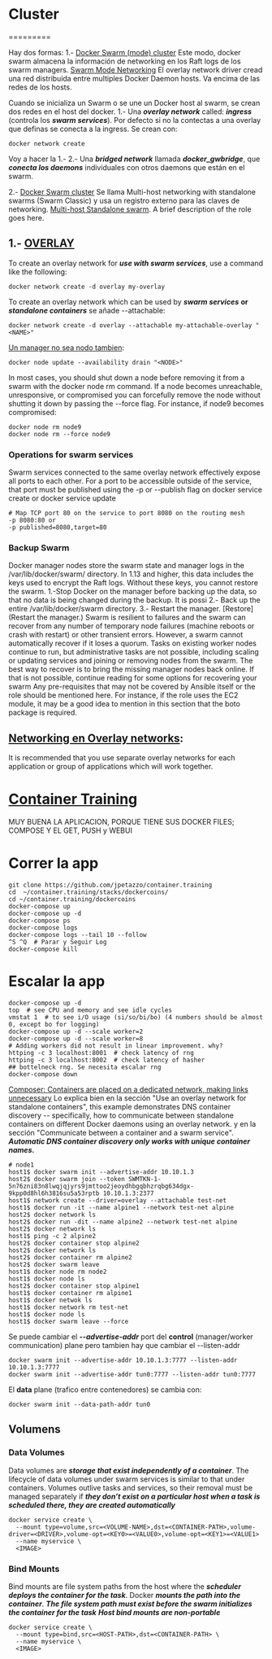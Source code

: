 # Cluster
=========

Hay dos formas:
1.- [Docker Swarm (mode) cluster](https://docs.traefik.io/user-guide/swarm-mode/)
Este modo, docker swarm almacena la información de networking en los Raft logs de los swarm managers. [Swarm Mode Networking](https://docs.docker.com/engine/swarm/networking/)
El overlay network driver cread una red distribuida entre multiples Docker Daemon hosts. Va encima de las redes de los hosts.

Cuando se inicializa un Swarm o se une un Docker host al swarm, se crean dos redes en el host del docker.
1.- Una ***overlay network*** called: ***ingress*** (controla los ***swarm services***). Por defecto si no la contectas a una overlay que definas se conecta a la ingress.
    Se crean con:
```shell script
docker network create
```
Voy a hacer la 1.-
2.- Una ***bridged network*** llamada ***docker_gwbridge***, que ***conecta los daemons*** individuales con otros daemons que están en el swarm.

2.- [Docker Swarm cluster](https://docs.traefik.io/user-guide/swarm/)
Se llama Multi-host networking with standalone swarms (Swarm Classic) y usa un registro externo para las claves de networking. [Multi-host Standalone swarm](https://docs.docker.com/network/overlay-standalone.swarm/).
A brief description of the role goes here.

## 1.- [OVERLAY](https://docs.docker.com/network/overlay/)
To create an overlay network for ***use with swarm services***, use a command like the following:
```shell script
docker network create -d overlay my-overlay
```
To create an overlay network which can be used by ***swarm services*** **or** ***standalone containers*** se añade --attachable: 
```shell script
docker network create -d overlay --attachable my-attachable-overlay "<NAME>"
```

[Un manager no sea nodo tambien](https://docs.docker.com/engine/swarm/admin_guide/):
```shell script
docker node update --availability drain "<NODE>"
```
In most cases, you should shut down a node before removing it from a swarm with the docker node rm command. If a node becomes unreachable, unresponsive, or compromised you can forcefully remove the node without shutting it down by passing the --force flag. For instance, if node9 becomes compromised:
```shell script
docker node rm node9
docker node rm --force node9
```
### Operations for swarm services
Swarm services connected to the same overlay network effectively expose all ports to each other. For a port to be accessible outside of the service, that port must be published using the -p or --publish flag on docker service create or docker service update
```shell script
# Map TCP port 80 on the service to port 8080 on the routing mesh
-p 8080:80 or
-p published=8080,target=80
```
### Backup Swarm
Docker manager nodes store the swarm state and manager logs in the /var/lib/docker/swarm/ directory. In 1.13 and higher, this data includes the keys used to encrypt the Raft logs. Without these keys, you cannot restore the swarm.
1.-Stop Docker on the manager before backing up the data, so that no data is being changed during the backup. It is possi
2.- Back up the entire /var/lib/docker/swarm directory.
3.- Restart the manager.
[Restore](Restart the manager.)
Swarm is resilient to failures and the swarm can recover from any number of temporary node failures (machine reboots or crash with restart) or other transient errors. However, a swarm cannot automatically recover if it loses a quorum. Tasks on existing worker nodes continue to run, but administrative tasks are not possible, including scaling or updating services and joining or removing nodes from the swarm. The best way to recover is to bring the missing manager nodes back online. If that is not possible, continue reading for some options for recovering your swarm
Any pre-requisites that may not be covered by Ansible itself or the role should be mentioned here. For instance, if the role uses the EC2 module, it may be a good idea to mention in this section that the boto package is required.
## [Networking en Overlay networks](https://docs.docker.com/network/network-tutorial-overlay/):
It is recommended that you use separate overlay networks for each application or group of applications which will work together.

# [Container Training](https://container.training/swarm-selfpaced.yml.html)
MUY BUENA LA APLICACION, PORQUE TIENE SUS DOCKER FILES; COMPOSE Y EL GET, PUSH y WEBUI
# Correr la app
```shell script
git clone https://github.com/jpetazzo/container.training
cd  ~/container.training/stacks/dockercoins/
cd ~/container.training/dockercoins
docker-compose up
docker-compose up -d
docker-compose ps
docker-compose logs
docker-compose logs --tail 10 --follow
^S ^Q  # Parar y Seguir Log
docker-compose kill
```
# Escalar la app
```shell script
docker-compose up -d
top  # see CPU and memory and see idle cycles
vmstat 1  # to see i/O usage (si/so/bi/bo) (4 numbers should be almost 0, except bo for logging)
docker-compose up -d --scale worker=2
docker-compose up -d --scale worker=8
# Adding workers did not result in linear improvement. why?
httping -c 3 localhost:8001  # check latency of rng
httping -c 3 localhost:8002  # check latency of hasher
## bottelneck rng. Se necesita escalar rng
docker-compose down
```

[Composer: Containers are placed on a dedicated network, making links unnecessary](https://docs.docker.com/network/network-tutorial-overlay/)
Lo explica bien en la sección "Use an overlay network for standalone containers", this example demonstrates DNS container discovery -- specifically, how to communicate between standalone containers on different Docker daemons using an overlay network.
y en la sección "Communicate between a container and a swarm service". 
***Automatic DNS container discovery only works with unique container names.***
```shell script
# node1
host1$ docker swarm init --advertise-addr 10.10.1.3
host2$ docker swarm join --token SWMTKN-1-5n76zni83n8lwqjqjyrs9jmttoo2jeoydhbgqbhzrqbg634dgx-9kpp0d8hl6h3816su5a53rptb 10.10.1.3:2377
host1$ network create --driver=overlay --attachable test-net
host1$ docker run -it --name alpine1 --network test-net alpine
host2$ docker network ls
host2$ docker run -dit --name alpine2 --network test-net alpine
host2$ docker network ls
host1$ ping -c 2 alpine2
host2$ docker container stop alpine2
host2$ docker network ls
host2$ docker container rm alpine2
host2$ docker swarm leave
host1$ docker node rm node2
host1$ docker node ls
host2$ docker container stop alpine1
host1$ docker container rm alpine1
host1$ docker netwok ls
host1$ docker network rm test-net
host1$ docker node ls
host1$ docker swarm leave --force
```
Se puede cambiar el ***--advertise-addr*** port del **control** (manager/worker communication) plane pero tambien hay que cambiar el --listen-addr
```shell script
docker swarm init --advertise-addr 10.10.1.3:7777 --listen-addr 10.10.1.3:7777
docker swarm init --advertise-addr tun0:7777 --listen-addr tun0:7777

```
El **data** plane (trafico entre contenedores) se cambia con:
```shell script
docker swarm init --data-path-addr tun0
```
## Volumens
### Data Volumes
Data volumes are ***storage that exist independently of a container***. The lifecycle of data volumes under swarm services is similar to that under containers. Volumes outlive tasks and services, so their removal must be managed separately
if ***they don’t exist on a particular host when a task is scheduled there, they are created automatically***
```shell script
docker service create \
  --mount type=volume,src=<VOLUME-NAME>,dst=<CONTAINER-PATH>,volume-driver=<DRIVER>,volume-opt=<KEY0>=<VALUE0>,volume-opt=<KEY1>=<VALUE1>
  --name myservice \
  <IMAGE>
```
### Bind Mounts
Bind mounts are file system paths from the host where the ***scheduler deploys the container for the task***. Docker ***mounts the path into the container***. ***The file system path must exist before the swarm initializes the container for the task***
***Host bind mounts are non-portable***
```shell script
docker service create \
  --mount type=bind,src=<HOST-PATH>,dst=<CONTAINER-PATH> \
  --name myservice \
  <IMAGE>
```